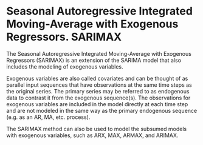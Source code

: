 # Seasonal Autoregressive Integrated Moving-Average with Exogenous Regressors. SARIMAX
The Seasonal Autoregressive Integrated Moving-Average with Exogenous Regressors (SARIMAX) is an extension of the SARIMA model that also includes the modeling of exogenous variables.<br>

Exogenous variables are also called covariates and can be thought of as parallel input sequences that have observations at the same time steps as the original series. The primary series may be referred to as endogenous data to contrast it from the exogenous sequence(s). The observations for exogenous variables are included in the model directly at each time step and are not modeled in the same way as the primary endogenous sequence (e.g. as an AR, MA, etc. process).<br>

The SARIMAX method can also be used to model the subsumed models with exogenous variables, such as ARX, MAX, ARMAX, and ARIMAX.<br>